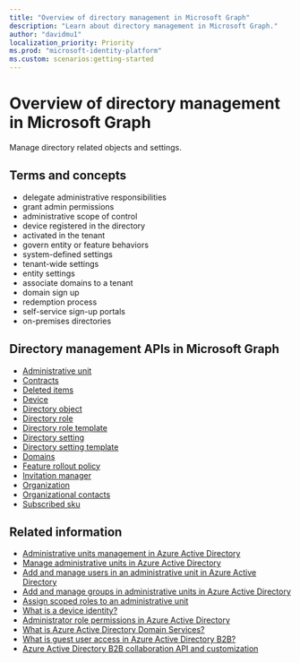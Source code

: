 ```yaml
---
title: "Overview of directory management in Microsoft Graph"
description: "Learn about directory management in Microsoft Graph."
author: "davidmu1"
localization_priority: Priority
ms.prod: "microsoft-identity-platform"
ms.custom: scenarios:getting-started
---
```


# Overview of directory management in Microsoft Graph

Manage directory related objects and settings. 

## Terms and concepts

- delegate administrative responsibilities
- grant admin permissions
- administrative scope of control
- device registered in the directory
- activated in the tenant
- govern entity or feature behaviors
- system-defined settings
- tenant-wide settings
- entity settings
- associate domains to a tenant
- domain sign up
- redemption process
- self-service sign-up portals
- on-premises directories

## Directory management APIs in Microsoft Graph

- [Administrative unit](https://docs.microsoft.com/graph/api/resources/administrativeunit?view=graph-rest-beta)
- [Contracts](https://docs.microsoft.com/graph/api/resources/contract?view=graph-rest-beta)
- [Deleted items](https://docs.microsoft.com/graph/api/resources/directory?view=graph-rest-beta)
- [Device](https://docs.microsoft.com/graph/api/resources/device?view=graph-rest-beta)
- [Directory object](https://docs.microsoft.com/graph/api/resources/directoryobject?view=graph-rest-beta)
- [Directory role](https://docs.microsoft.com/graph/api/resources/directoryrole?view=graph-rest-beta)
- [Directory role template](https://docs.microsoft.com/graph/api/resources/directoryroletemplate?view=graph-rest-beta)
- [Directory setting](https://docs.microsoft.com/graph/api/resources/directorysetting?view=graph-rest-beta)
- [Directory setting template](https://docs.microsoft.com/graph/api/resources/directorysettingtemplate?view=graph-rest-beta)
- [Domains](https://docs.microsoft.com/graph/api/resources/domain?view=graph-rest-beta)
- [Feature rollout policy](https://docs.microsoft.com/graph/api/resources/featurerolloutpolicy?view=graph-rest-beta)
- [Invitation manager](https://docs.microsoft.com/graph/api/resources/invitation?view=graph-rest-beta)
- [Organization](https://docs.microsoft.com/graph/api/resources/organization?view=graph-rest-beta)
- [Organizational contacts](https://docs.microsoft.com/graph/api/resources/orgcontact?view=graph-rest-beta)
- [Subscribed sku](https://docs.microsoft.com/graph/api/resources/subscribedsku?view=graph-rest-beta)

## Related information

- [Administrative units management in Azure Active Directory](https://docs.microsoft.com/azure/active-directory/users-groups-roles/directory-administrative-units)
- [Manage administrative units in Azure Active Directory](https://docs.microsoft.com/azure/active-directory/users-groups-roles/roles-admin-units-manage)
- [Add and manage users in an administrative unit in Azure Active Directory](https://docs.microsoft.com/azure/active-directory/users-groups-roles/roles-admin-units-add-manage-users)
- [Add and manage groups in administrative units in Azure Active Directory](https://docs.microsoft.com/azure/active-directory/users-groups-roles/roles-admin-units-add-manage-groups)
- [Assign scoped roles to an administrative unit](https://docs.microsoft.com/azure/active-directory/users-groups-roles/roles-admin-units-assign-roles)
- [What is a device identity?](https://docs.microsoft.com/azure/active-directory/devices/overview)
- [Administrator role permissions in Azure Active Directory](https://docs.microsoft.com/azure/active-directory/users-groups-roles/directory-assign-admin-roles)
- [What is Azure Active Directory Domain Services?](https://docs.microsoft.com/azure/active-directory/b2b/what-is-b2b)
- [What is guest user access in Azure Active Directory B2B?](https://docs.microsoft.com/graph/api/resources/onpremisespublishingprofile-root?view=graph-rest-beta)
- [Azure Active Directory B2B collaboration API and customization](https://docs.microsoft.com/azure/active-directory/b2b/customize-invitation-api)
